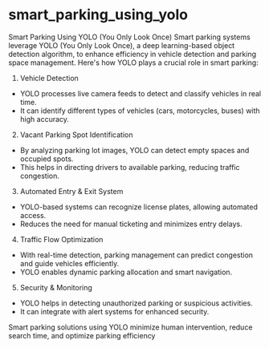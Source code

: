 # smart_parking_using_yolo
Smart Parking Using YOLO (You Only Look Once)
Smart parking systems leverage YOLO (You Only Look Once), a deep learning-based object detection algorithm, to enhance efficiency in vehicle detection and parking space management. Here's how YOLO plays a crucial role in smart parking:
1. Vehicle Detection
- YOLO processes live camera feeds to detect and classify vehicles in real time.
- It can identify different types of vehicles (cars, motorcycles, buses) with high accuracy.

2. Vacant Parking Spot Identification
- By analyzing parking lot images, YOLO can detect empty spaces and occupied spots.
- This helps in directing drivers to available parking, reducing traffic congestion.

3. Automated Entry & Exit System
- YOLO-based systems can recognize license plates, allowing automated access.
- Reduces the need for manual ticketing and minimizes entry delays.

4. Traffic Flow Optimization
- With real-time detection, parking management can predict congestion and guide vehicles efficiently.
- YOLO enables dynamic parking allocation and smart navigation.

5. Security & Monitoring
- YOLO helps in detecting unauthorized parking or suspicious activities.
- It can integrate with alert systems for enhanced security.

Smart parking solutions using YOLO minimize human intervention, reduce search time, and optimize parking efficiency
